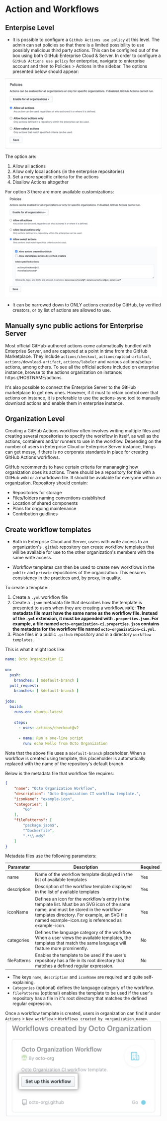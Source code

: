 # Action and Workflows

## Enterpise Level

- It is possible to configure a `GitHub Actions use policy` at this level. The admin can set policies so that there is a limited possibility to use possibly malicious third party actions. This can be configired out of the box using both GitHub Enterprise Cloud & Server.
In order to configure a `GitHub Actions use policy` for enterprise, navigate to enterprise account and then to Policies > Actions in the sidebar. The options presented below should appear:

![Organization-policies](./images/organization-policies.png)

The option are:

1. Allow all actions
2.  Allow only local actions (in the enterprise repositories)
3.  Set a more specific criteria for the actions
4.  Disallow Actions altogether


For option 3 there are more available customizations:
![Policies-customiations](./images/policies-cutomizations.png)

- It can be narrowed down to ONLY actions created by GitHub, by verified creators, or by list of actions are allowed to use.

## Manually sync public actions for Enterprise Server
Most official GitHub-authored actions come automatically bundled with Enterprise Server, and are captured at a point in time from the GitHub Marketplace. They include `actions/checkout`, `actions/upload-artifact`, `actions/download-artifact`, `actions/labeler` and various actions/setup- actions, among others. To see all the official actions included on enterprise instance, browse to the actions organization on instance: https://HOSTNAME/actions.

It's also possible to connect the Enterprise Server to the GitHub marketplace to get new ones. However, if it must to retain control over that actions on instance, it is preferable to use the actions-sync tool to manually download actions and enable them in enterprise instance.

## Organization Level

Creating a GitHub Actions workflow often involves writing multiple files and creating several repositories to specify the workflow in itself, as well as the actions, containers and/or runners to use in the workflow. Depending on the number of users in Enterprise Cloud or Enterprise Server instance, things can get messy, if there is no corporate standards in place for creating GitHub Actions workflows.

GitHub recommends to have certain criteria for mananaging how organization does its actions. There should be a repository for this with a GitHub wiki or a markdown file. It should be available for everyone within an organization. Repository should contain:

- Repositories for storage
- Files/folders naming conventions established
- Location of shared components
- Plans for ongoing maintenance
- Contribution guidlines

## Create workflow templates
- Both in Enterprise Cloud and Server, users with write access to an organization's `.github` repository can create workflow templates that will be available for use to the other organization's members with the same write access. 

- Workflow templates can then be used to create new workflows in the `public` and `private` repositories of the organization. This ensures consistency in the practices and, by proxy, in quality.

To create a template:

1. Create a `.yml` workflow file
2. Create a `.json` metadata file that describes how the template is presented to users when they are creating a workflow. <b>`NOTE`</b>: <b> The metadata file must have the same name as the workflow file. Instead of the `.yml` extension, it must be appended with `.properties.json`. For example, a file named `octo-organization-ci.properties.json` contains the metadata for the workflow file named `octo-organization-ci.yml`.</b>
3. Place files in a public `.github` repository and in a directory `workflow-templates`.

This is what it might look like:

```yml
name: Octo Organization CI

on:
  push:
    branches: [ $default-branch ]
  pull_request:
    branches: [ $default-branch ]

jobs:
  build:
    runs-on: ubuntu-latest

    steps:
      - uses: actions/checkout@v2

      - name: Run a one-line script
        run: echo Hello from Octo Organization
```

Note that the above file uses a `$default-branch` placeholder. When a workflow is created using template, this placeholder is automatically replaced with the name of the repository's default branch.

Below is the metadata file that workflow file requires:
```json
{
    "name": "Octo Organization Workflow",
    "description": "Octo Organization CI workflow template.",
    "iconName": "example-icon",
    "categories": [
        "Go"
    ],
    "filePatterns": [
        "package.json$",
        "^Dockerfile",
        ".*\\.md$"
    ]
}
```
Metadata files use the following parameters:

| Parameter | Description | Required |
|-|-|-|
| name | Name of the workflow template displayed in the list of available templates | Yes |
| description | Description of the workflow template displayed in the list of available templates| Yes |
| iconName    | Defines an icon for the workflow's entry in the template list. Must be an SVG icon of the same name, and must be stored in the workflow-templates directory. For example, an SVG file named example-icon.svg is referenced as example-icon. | Yes |
| categories  | Defines the language category of the workflow. When a user views the available templates, the templates that match the same language will feature more prominently. | No |
| filePatterns| Enables the template to be used if the user's repository has a file in its root directory that matches a defined regular expression. | No |

- The keys `name`, `description` and `iconName` are required and quite self-explaining.
- `Categories` (optional) defines the language category of the workflow. 
- `filePatterns` (optional) enables the template to be used if the user's repository has a file in it's root directory that matches the defined regular expression.

Once a workflow template is created, users in organization can find it under `Actions` > `New workflow` > `Workflows created by <organization_name>`.
![Workflow-template](./images/workflow-template.png)
